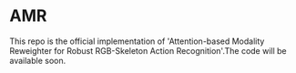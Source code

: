 # AMR
This repo is the official implementation of 'Attention-based Modality Reweighter for Robust RGB-Skeleton Action Recognition'.The code will be available soon.
